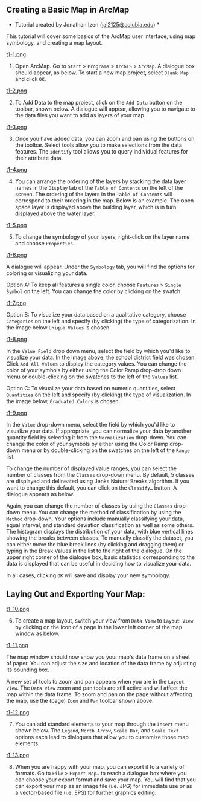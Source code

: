 ## Creating a Basic Map in ArcMap

* Tutorial created by Jonathan Izen (jai2125@colubia.edu) *

This tutorial will cover some basics of the ArcMap user interface, using map symbology, and creating a map layout.

[t1-1.png](URL)

1) Open ArcMap. Go to `Start` > `Programs` > `ArcGIS` > `ArcMap`. A dialogue box should appear, as below. To start a new map project, select `Blank Map` and click `OK`.

[t1-2.png](URL)

2) To Add Data to the map project, click on the `Add Data` button on the toolbar, shown below. A dialogue will appear, allowing you to navigate to the data files you want to add as layers of your map.

[t1-3.png](URL)

3) Once you have added data, you can zoom and pan using the buttons on the toolbar. Select tools allow you to make selections from the data features. The `identify` tool allows you to query individual features for their attribute data.

[t1-4.png](URL)

4) You can arrange the ordering of the layers by stacking the data layer names in the `Display` tab of the `Table of Contents` on the left of the screen. The ordering of the layers in the `Table of Contents` will correspond to their ordering in the map. Below is an example. The open space layer is displayed above the building layer, which is in turn displayed above the water layer.

[t1-5.png](URL)

5) To change the symbology of your layers, right-click on the layer name and choose `Properties`.

[t1-6.png](URL)

A dialogue will appear. Under the `Symbology` tab, you will find the options for coloring or visualizing your data.

Option A: To keep all features a single color, choose `Features` > `Single Symbol` on the left. You can change the color by clicking on the swatch.

[t1-7.png](URL)

Option B: To visualize your data based on a qualitative category, choose `Categories` on the left and specify (by clicking) the type of categorization. In the image below `Unique Values` is chosen.

[t1-8.png](URL)

In the `Value Field` drop down menu, select the field by which you'd like to visualize your data. In the image above, the school district field was chosen. Click `Add All Values` to display the category values. You can change the color of your symbols by either using the Color Ramp drop-drop down menu or double-clicking on the swatches to the left of the `Values` list.

Option C: To visualize your data based on numeric quantities, select `Quantities` on the left and specify (by clicking) the type of visualization. In the image below, `Graduated Colors` is chosen.

[t1-9.png](URL)

In the `Value` drop-down menu, select the field by which you'd like to visualize your data. If appropriate, you can normalize your data by another quantity field by selecting it from the `Normalization` drop-down. You can change the color of your symbols by either using the Color Ramp drop-down menu or by double-clicking on the swatches on the left of the `Range` list.

To change the number of displayed value ranges, you can select the number of classes from the `Classes` drop-down menu. By default, 5 classes are displayed and delineated using Jenks Natural Breaks algorithm. If you want to change this default, you can click on the `Classify…` button. A dialogue appears as below.

Again, you can change the number of classes by using the `Classes` drop-down menu. You can change the method of classification by using the `Method` drop-down. Your options include manually classifying your data, equal interval, and standard deviation classification as well as some others. The histogram displays the distribution of your data, with blue vertical lines showing the breaks between classes. To manually classify the dataset, you can either move the blue break lines (by clicking and dragging them) or typing in the Break Values in the list to the right of the dialogue. On the upper right corner of the dialogue box, basic statistics corresponding to the data is displayed that can be useful in deciding how to visualize your data.

In all cases, clicking `OK` will save and display your new symbology.

## Laying Out and Exporting Your Map:

[t1-10.png](URL)

6) To create a map layout, switch your view from `Data View` to `Layout View` by clicking on the icon of a page in the lower left corner of the map window as below.

[t1-11.png](URL)

The map window should now show you your map's data frame on a sheet of paper. You can adjust the size and location of the data frame by adjusting its bounding box.

A new set of tools to zoom and pan appears when you are in the `Layout View`. The `Data View` zoom and pan tools are still active and will affect the map within the data frame. To zoom and pan on the page without affecting the map, use the (page) `Zoom` and `Pan` toolbar shown above.

[t1-12.png](URL)

7) You can add standard elements to your map through the `Insert` menu shown below. The `Legend`, `North Arrow`, `Scale Bar`, and `Scale Text` options each lead to dialogues that allow you to customize those map elements.

[t1-13.png](URL)

8) When you are happy with your map, you can export it to a variety of formats. Go to `File` > `Export Map…` to reach a dialogue box where you can choose your export format and save your map. You will find that you can export your map as an image file (i.e. JPG) for immediate use or as a vector-based file (i.e. EPS) for further graphics editing.
